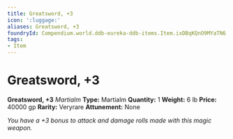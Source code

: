 ```yaml
---
title: Greatsword, +3
icon: ':luggage:'
aliases: Greatsword, +3
foundryId: Compendium.world.ddb-eureka-ddb-items.Item.ixDBqKQnO9MYaTN6
tags:
- Item
---
```


# Greatsword, +3

**Greatsword, +3**
_Martialm_
**Type:** Martialm
**Quantity:** 1
**Weight:** 6 lb
**Price:** 40000 gp
**Rarity:** Veryrare
**Attunement:** None

*You have a +3 bonus to attack and damage rolls made with this magic weapon.*